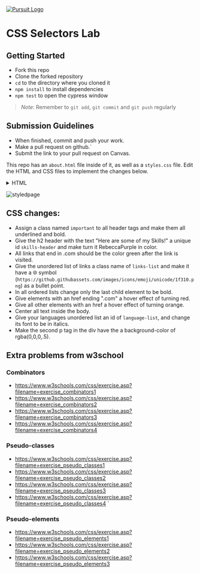 [![Pursuit Logo](https://avatars1.githubusercontent.com/u/5825944?s=200&v=4)](https://pursuit.org)

# CSS Selectors Lab

## Getting Started

- Fork this repo
- Clone the forked repository
- `cd` to the directory where you cloned it
- `npm install` to install dependencies
- `npm test` to open the cypress window

> _Note_: Remember to `git add`, `git commit` and `git push` regularly

## Submission Guidelines

- When finished, commit and push your work.
- Make a pull request on github.`
- Submit the link to your pull request on Canvas.

This repo has an `about.html` file inside of it, as well as a `styles.css` file. Edit the HTML and CSS files to implement the changes below.

<details>
<summary>HTML</summary>

```html
<!DOCTYPE html>
<html lang="en" dir="ltr">
  <head>
    <meta charset="utf-8" />
    <title>CSS Intro</title>
    <link rel="stylesheet" href="styles.css" />
  </head>
  <body>
    <h1>Your Name Here</h1>
    <div>
      <p>
        This is a bunch of information about myself. I'm from here and there and
        discovered my love of programming when this happened. When I'm not
        working I'm busy doing this and that.
      </p>
    </div>

    <img
      src="https://www.breakthrough-pt.com/wp-content/uploads/2014/11/female-default-profile-photo.png"
      alt=""
    />

    <div>
      <h2>Here are some of my Skills!</h2>

      <h3>Languages</h3>
      <ul>
        <li>JavaScript</li>
        <li>SQL</li>
        <li>HTML5</li>
        <li>CSS3</li>
      </ul>

      <h3>Libraries</h3>
      <ol>
        <li>React</li>
        <li>PostgreSQL</li>
        <li>Node</li>
        <li>Bootstrap</li>
      </ol>
    </div>

    <div>
      <h2>Hardest Bug So Far</h2>
      <p>
        My hardest bug I ever came across was this infinite loop I couldn't
        escape.
      </p>
      <p>I came up with a totally sick solution though by doing ...</p>
    </div>

    <h2>Contact Me</h2>
    <div>
      Email me at:
      <a href="mailto:hello@pursuit.org" target="_top">hello@pursuit.org</a>
    </div>

    <ul>
      <li><a href="https://github.com">github link</a></li>
      <li><a href="https://linkedin.com">LinkedIn link</a></li>
      <li><a href="https://angellist.com">Angel list link</a></li>
      <li><a href="https://pursuit.org">Pursuit link</a></li>
    </ul>

    <form action="index.html" method="post">
      <input type="text" name="" value="" />
      <input type="submit" name="submit" value="submit" />
    </form>
  </body>
</html>
```

</details>

![styledpage](./styled_page.png)

## CSS changes:

- Assign a class named `important` to all header tags and make them all underlined and bold.
- Give the h2 header with the text "Here are some of my Skills!" a unique id `skills-header` and make turn it RebeccaPurple in color.
- All links that end in .com should be the color green after the link is visited.
- Give the unordered list of links a class name of `links-list` and make it have a 🌐 symbol (`https://github.githubassets.com/images/icons/emoji/unicode/1f310.png`) as a bullet point.
- In all ordered lists change only the last child element to be bold.
- Give <a> elements with an href ending ".com" a hover effect of turning red.
- Give all other <a> elements with an href a hover effect of turning orange.
- Center all text inside the body.
- Give your languages unordered list an id of `language-list`, and change its font to be in italics.
- Make the second p tag in the div have the a background-color of rgba(0,0,0,.5).

## Extra problems from w3school

### Combinators

- https://www.w3schools.com/css/exercise.asp?filename=exercise_combinators1
- https://www.w3schools.com/css/exercise.asp?filename=exercise_combinators2
- https://www.w3schools.com/css/exercise.asp?filename=exercise_combinators3
- https://www.w3schools.com/css/exercise.asp?filename=exercise_combinators4

### Pseudo-classes

- https://www.w3schools.com/css/exercise.asp?filename=exercise_pseudo_classes1
- https://www.w3schools.com/css/exercise.asp?filename=exercise_pseudo_classes2
- https://www.w3schools.com/css/exercise.asp?filename=exercise_pseudo_classes3
- https://www.w3schools.com/css/exercise.asp?filename=exercise_pseudo_classes4
`
### Pseudo-elements

- https://www.w3schools.com/css/exercise.asp?filename=exercise_pseudo_elements1
- https://www.w3schools.com/css/exercise.asp?filename=exercise_pseudo_elements2
- https://www.w3schools.com/css/exercise.asp?filename=exercise_pseudo_elements3
